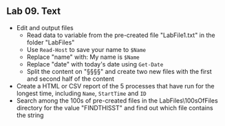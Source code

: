 ## Lab 09. Text

- Edit and output files
    - Read data to variable from the pre-created file "LabFile1.txt" in the folder "LabFiles"
    - Use `Read-Host` to save your name to `$Name`
    - Replace "name" with: My name is `$Name`
    - Replace "date" with today's date using `Get-Date`
    - Split the content on "§§§§" and create two new files with the first and second half of the content
- Create a HTML or CSV report of the 5 processes that have run for the longest time, including `Name`, `StartTime` and `ID`
- Search among the 100s of pre-created files in the LabFiles\100sOfFiles directory for the value "FINDTHISST" and find out which file contains the string
